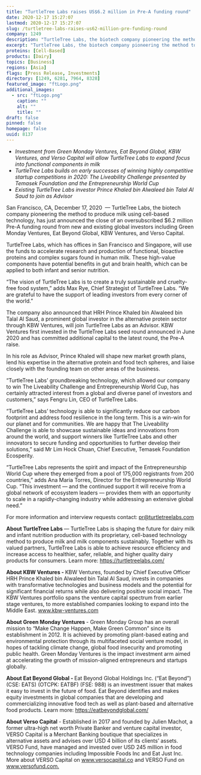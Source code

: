 ```yaml
---
title: "TurtleTree Labs raises US$6.2 million in Pre-A funding round"
date: 2020-12-17 15:27:07
lastmod: 2020-12-17 15:27:07
slug: /turtletree-labs-raises-us62-million-pre-funding-round
company: 1249
description: "TurtleTree Labs, the biotech company pioneering the method to produce milk using cell-based technology, has just announced the close of an oversubscribed $6.2 million Pre-A funding round from new and existing global investors including Green Monday Ventures, Eat Beyond Global, KBW Ventures, and Verso Capital."
excerpt: "TurtleTree Labs, the biotech company pioneering the method to produce milk using cell-based technology, has just announced the close of an oversubscribed $6.2 million Pre-A funding round from new and existing global investors including Green Monday Ventures, Eat Beyond Global, KBW Ventures, and Verso Capital."
proteins: [Cell-Based]
products: [Dairy]
topics: [Business]
regions: [Asia]
flags: [Press Release, Investments]
directory: [1249, 6281, 7964, 8328]
featured_image: "ftLogo.png"
additional_images:
  - src: "ftLogo.png"
    caption: ""
    alt: ""
    title: ""
draft: false
pinned: false
homepage: false
uuid: 8137
---
```

<ul>
<li><em>Investment from Green Monday Ventures, Eat Beyond Global, KBW Ventures, and Verso Capital will allow TurtleTree Labs to expand focus into functional components in milk</em></li>
<li><em>TurtleTree Labs builds on early successes of winning highly competitive startup competitions in 2020: The Liveability Challenge presented by Temasek Foundation and the Entrepreneurship World Cup</em></li>
<li><em>Existing TurtleTree Labs investor Prince Khaled bin Alwaleed bin Talal Al Saud to join as Advisor </em></li>
</ul>
<p>San Francisco, CA, December 17, 2020  — TurtleTree Labs, the biotech company pioneering the method to produce milk using cell-based technology, has just announced the close of an oversubscribed $6.2 million Pre-A funding round from new and existing global investors including Green Monday Ventures, Eat Beyond Global, KBW Ventures, and Verso Capital.</p>
<p>TurtleTree Labs, which has offices in San Francisco and Singapore, will use the funds to accelerate research and production of functional, bioactive proteins and complex sugars found in human milk. These high-value components have potential benefits in gut and brain health, which can be applied to both infant and senior nutrition.</p>
<p>“The vision of TurtleTree Labs is to create a truly sustainable and cruelty-free food system,” adds Max Rye, Chief Strategist of TurtleTree Labs. “We are grateful to have the support of leading investors from every corner of the world.”  </p>
<p>The company also announced that HRH Prince Khaled bin Alwaleed bin Talal Al Saud, a prominent global investor in the alternative protein sector through KBW Ventures, will join TurtleTree Labs as an Advisor. KBW Ventures first invested in the TurtleTree Labs seed round announced in June 2020 and has committed additional capital to the latest round, the Pre-A raise.</p>
<p>In his role as Advisor, Prince Khaled will shape new market growth plans, lend his expertise in the alternative protein and food tech spheres, and liaise closely with the founding team on other areas of the business. </p>
<p>“TurtleTree Labs’ groundbreaking technology, which allowed our company to win The Liveability Challenge and Entrepreneurship World Cup, has certainly attracted interest from a global and diverse panel of investors and customers,” says Fengru Lin, CEO of TurtleTree Labs.</p>
<p>“TurtleTree Labs’ technology is able to significantly reduce our carbon footprint and address food resilience in the long term. This is a win-win for our planet and for communities. We are happy that The Liveability Challenge is able to showcase sustainable ideas and innovations from around the world, and support winners like TurtleTree Labs and other innovators to secure funding and opportunities to further develop their solutions,” said Mr Lim Hock Chuan, Chief Executive, Temasek Foundation Ecosperity.</p>
<p>“TurtleTree Labs represents the spirit and impact of the Entrepreneurship World Cup where they emerged from a pool of 175,000 registrants from 200 countries,” adds Ana Maria Torres, Director for the Entrepreneurship World Cup. “This investment — and the continued support it will receive from a global network of ecosystem leaders — provides them with an opportunity to scale in a rapidly-changing industry while addressing an extensive global need.”</p>
<p>For more information and interview requests contact:<em> </em><a href="mailto:pr@turtletreelabs.com">pr@turtletreelabs.com</a></p>
<p><strong>About TurtleTree Labs </strong>— TurtleTree Labs is shaping the future for dairy milk and infant nutrition production with its proprietary, cell-based technology method to produce milk and milk components sustainably. Together with its valued partners, TurtleTree Labs is able to achieve resource efficiency and increase access to healthier, safer, reliable, and higher quality dairy products for consumers. Learn more: <a href="https://turtletreelabs.com/">https://turtletreelabs.com/ </a></p>
<p><strong>About KBW Ventures - </strong>KBW Ventures, founded by Chief Executive Officer HRH Prince Khaled bin Alwaleed bin Talal Al Saud, invests in companies with transformative technologies and business models and the potential for significant financial returns while also delivering positive social impact. The KBW Ventures portfolio spans the venture capital spectrum from earlier stage ventures, to more established companies looking to expand into the Middle East. <a href="http://www.kbw-ventures.com">www.kbw-ventures.com </a></p>
<p><strong>About Green Monday Ventures </strong>- Green Monday Group has an overall mission to “Make Change Happen, Make Green Common” since its establishment in 2012. It is achieved by promoting plant-based eating and environmental protection through its multifaceted social venture model, in hopes of tackling climate change, global food insecurity and promoting public health. Green Monday Ventures is the impact investment arm aimed at accelerating the growth of mission-aligned entrepreneurs and startups globally.</p>
<p><strong>About Eat Beyond Global - </strong>Eat Beyond Global Holdings Inc. (“Eat Beyond”) (CSE: EATS) (OTCPK: EATBF) (FSE: 988) is an investment issuer that makes it easy to invest in the future of food. Eat Beyond identifies and makes equity investments in global companies that are developing and commercializing innovative food tech as well as plant-based and alternative food products. Learn more: <a href="https://eatbeyondglobal.com/">https://eatbeyondglobal.com/</a></p>
<p><strong>About Verso Capital</strong> - Established in 2017 and founded by Julien Machot, a former ultra-high net worth Private Banker and venture capital investor, VERSO Capital is a Merchant Banking boutique that specializes in alternative assets and advises over USD 4 billion of its clients’ assets. VERSO Fund, have managed and invested over USD 245 million in food technology companies including Impossible Foods Inc and Eat Just Inc. More about VERSO Capital on <a href="http://www.versocapital.co">www.versocapital.co</a> and VERSO Fund on <a href="http://www.versofund.com.">www.versofund.com.</a></p>

